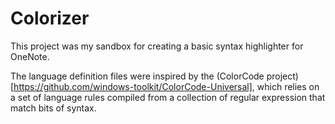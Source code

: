 # Colorizer
This project was my sandbox for creating a basic syntax highlighter for OneNote.

The language definition files were inspired by the (ColorCode project)[https://github.com/windows-toolkit/ColorCode-Universal], which relies on a set of language rules compiled from a collection of regular expression that match bits of syntax.
